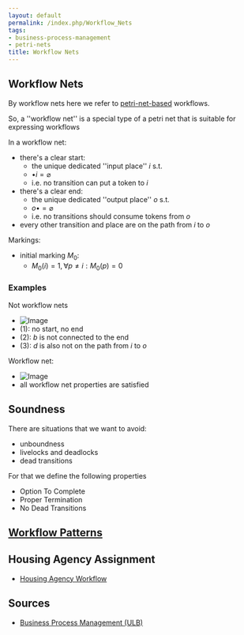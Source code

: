 ```yaml
---
layout: default
permalink: /index.php/Workflow_Nets
tags:
- business-process-management
- petri-nets
title: Workflow Nets
---
```

## Workflow Nets
By workflow nets here we refer to [petri-net-based](Petri_Nets) workflows. 

So, a ''workflow net'' is a special type of a petri net that is suitable for expressing workflows 

In a workflow net:
- there's a clear start: 
  - the unique dedicated ''input place'' $i$ s.t.
  - $\bullet i = \varnothing$
  - i.e. no transition can put a token to $i$
- there's a clear end:
  - the unique dedicated ''output place'' $o$ s.t.
  - $o \bullet = \varnothing$
  - i.e. no transitions should consume tokens from $o$
- every other transition and place are on the path from $i$ to $o$ 

Markings:
- initial marking $M_0$: 
  - $M_0(i) = 1, \forall p \ne i: M_0(p) = 0$


### Examples
Not workflow nets
- <img src="https://raw.github.com/alexeygrigorev/wiki-figures/master/ulb/bpm/pn/workflow-nets-notwf.png" alt="Image">
- (1): no start, no end
- (2): $b$ is not connected to the end
- (3): $d$ is also not on the path from $i$ to $o$

Workflow net:
- <img src="https://raw.github.com/alexeygrigorev/wiki-figures/master/ulb/bpm/pn/workflow-nets-ex.png" alt="Image">
- all workflow net properties are satisfied



## Soundness
<!-- Main: Workflow Soundness -->
There are situations that we want to avoid:
- unboundness 
- livelocks and deadlocks
- dead transitions

For that we define the following properties
- Option To Complete 
- Proper Termination
- No Dead Transitions


## [Workflow Patterns](Workflow_Patterns)
<!-- Main: Workflow Nets/Workflow Patterns -->

## Housing Agency Assignment
- [Housing Agency Workflow](Housing_Agency_Workflow)


## Sources
- [Business Process Management (ULB)](Business_Process_Management_(ULB))
